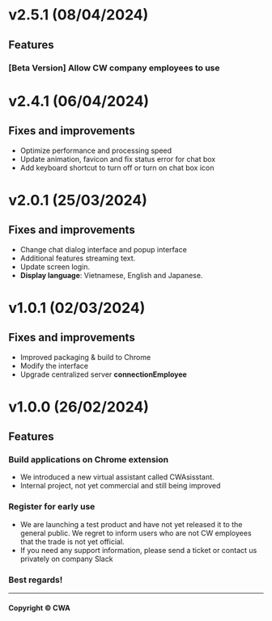 # v2.5.1 (08/04/2024)

## Features
### [Beta Version] Allow CW company employees to use

# v2.4.1 (06/04/2024)
## Fixes and improvements

* Optimize performance and processing speed
* Update animation, favicon and fix status error for chat box
* Add keyboard shortcut to turn off or turn on chat box icon

# v2.0.1 (25/03/2024)
## Fixes and improvements

* Change chat dialog interface and popup interface
* Additional features streaming text.
* Update screen login.
* **Display language**: Vietnamese, English and Japanese.
  
# v1.0.1 (02/03/2024)
## Fixes and improvements

* Improved packaging & build to Chrome
* Modify the interface
* Upgrade centralized server **connectionEmployee**


# v1.0.0 (26/02/2024)
## **Features**
### Build applications on Chrome extension

* We introduced a new virtual assistant called CWAsisstant.
* Internal project, not yet commercial and still being improved

### Register for early use

* We are launching a test product and have not yet released it to the general public. We regret to inform users who are not CW employees that the trade is not yet official.
* If you need any support information, please send a ticket or contact us privately on company Slack
  
### **Best regards!**
---
#### Copyright © CWA
